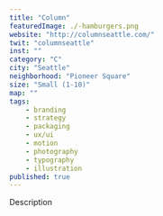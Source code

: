 ```yaml
---
title: "Column"
featuredImage: ./-hamburgers.png
website: "http://columnseattle.com/"
twit: "columnseattle"
inst: ""
category: "C"
city: "Seattle"
neighborhood: "Pioneer Square"
size: "Small (1-10)"
map: ""
tags:
    - branding
    - strategy
    - packaging
    - ux/ui
    - motion
    - photography
    - typography
    - illustration
published: true
---
```


Description
